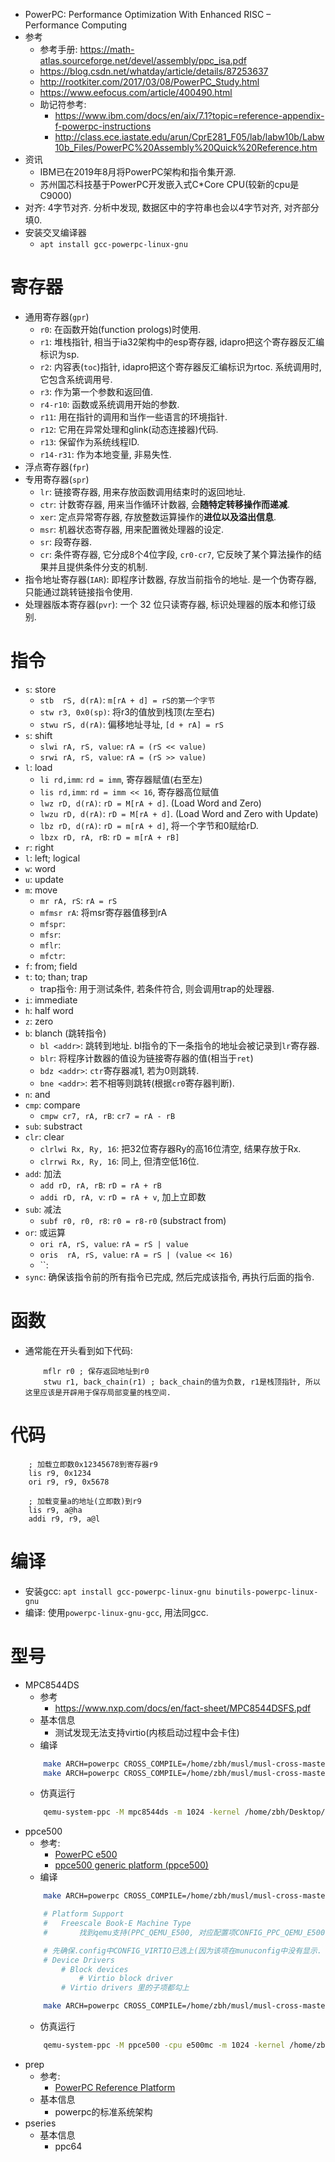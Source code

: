 * PowerPC:  Performance Optimization With Enhanced RISC – Performance Computing
* 参考
    * 参考手册: https://math-atlas.sourceforge.net/devel/assembly/ppc_isa.pdf
    * https://blog.csdn.net/whatday/article/details/87253637
    * http://rootkiter.com/2017/03/08/PowerPC_Study.html
    * https://www.eefocus.com/article/400490.html
    * 助记符参考:
        * https://www.ibm.com/docs/en/aix/7.1?topic=reference-appendix-f-powerpc-instructions
        * http://class.ece.iastate.edu/arun/CprE281_F05/lab/labw10b/Labw10b_Files/PowerPC%20Assembly%20Quick%20Reference.htm
* 资讯
    * IBM已在2019年8月将PowerPC架构和指令集开源. 
    * 苏州国芯科技基于PowerPC开发嵌入式C*Core CPU(较新的cpu是C9000)
* 对齐: 4字节对齐. 分析中发现, 数据区中的字符串也会以4字节对齐, 对齐部分填0. 
* 安装交叉编译器
    * `apt install gcc-powerpc-linux-gnu`
# 寄存器
* 通用寄存器(`gpr`)
    * `r0`: 在函数开始(function prologs)时使用. 
    * `r1`: 堆栈指针, 相当于ia32架构中的esp寄存器, idapro把这个寄存器反汇编标识为sp. 
    * `r2`: 内容表(`toc`)指针, idapro把这个寄存器反汇编标识为rtoc. 系统调用时, 它包含系统调用号. 
    * `r3`: 作为第一个参数和返回值. 
    * `r4-r10`: 函数或系统调用开始的参数. 
    * `r11`: 用在指针的调用和当作一些语言的环境指针. 
    * `r12`: 它用在异常处理和glink(动态连接器)代码. 
    * `r13`: 保留作为系统线程ID. 
    * `r14-r31`: 作为本地变量, 非易失性. 
* 浮点寄存器(`fpr`)
* 专用寄存器(`spr`)
    * `lr`: 链接寄存器, 用来存放函数调用结束时的返回地址. 
    * `ctr`: 计数寄存器, 用来当作循环计数器, 会**随特定转移操作而递减**. 
    * `xer`: 定点异常寄存器, 存放整数运算操作的**进位以及溢出信息**. 
    * `msr`: 机器状态寄存器, 用来配置微处理器的设定. 
    * `sr`: 段寄存器. 
    * `cr`: 条件寄存器, 它分成8个4位字段, `cr0-cr7`, 它反映了某个算法操作的结果并且提供条件分支的机制. 
* 指令地址寄存器(`IAR`): 即程序计数器, 存放当前指令的地址. 是一个伪寄存器, 只能通过跳转链接指令使用. 
* 处理器版本寄存器(`pvr`): 一个 32 位只读寄存器, 标识处理器的版本和修订级别. 

# 指令
* `s`: store
    * `stb  rS, d(rA)`: `m[rA + d] = rS的第一个字节`
    * `stw r3, 0x0(sp)`: 将r3的值放到栈顶(左至右)
    * `stwu rS, d(rA)`: 偏移地址寻址, `[d + rA] = rS`
* `s`: shift
    * `slwi rA, rS, value`: `rA = (rS << value)`
    * `srwi rA, rS, value`: `rA = (rS >> value)`
* `l`: load
    * `li rd,imm`: `rd = imm`, 寄存器赋值(右至左)
    * `lis rd,imm`: `rd = imm << 16`, 寄存器高位赋值
    * `lwz rD, d(rA)`: `rD = M[rA + d]`. (Load Word and Zero)
    * `lwzu rD, d(rA)`: `rD = M[rA + d]`. (Load Word and Zero with Update)
    * `lbz rD, d(rA)`: `rD = m[rA + d]`, 将一个字节和0赋给rD. 
    * `lbzx rD, rA, rB`: `rD = m[rA + rB]`
* `r`: right
* `l`: left; logical
* `w`: word
* `u`: update
* `m`: move
    * `mr rA, rS`: `rA = rS`
    * `mfmsr rA`: 将msr寄存器值移到rA
    * `mfspr`: 
    * `mfsr`: 
    * `mflr`: 
    * `mfctr`: 
* `f`: from; field
* `t`: to; than; trap
    * trap指令: 用于测试条件, 若条件符合, 则会调用trap的处理器. 
* `i`: immediate
* `h`: half word
* `z`: zero
* `b`: blanch (跳转指令)
    * `bl <addr>`: 跳转到地址. bl指令的下一条指令的地址会被记录到`lr`寄存器. 
    * `blr`: 将程序计数器的值设为链接寄存器的值(相当于`ret`)
    * `bdz <addr>`: `ctr`寄存器减1, 若为0则跳转. 
    * `bne <addr>`: 若不相等则跳转(根据`cr0`寄存器判断). 
* `n`: and
* `cmp`: compare
    * `cmpw cr7, rA, rB`: `cr7 = rA - rB`
* `sub`: substract
* `clr`: clear
    * `clrlwi Rx, Ry, 16`: 把32位寄存器Ry的高16位清空, 结果存放于Rx. 
    * `clrrwi Rx, Ry, 16`: 同上, 但清空低16位. 
* `add`: 加法
    * `add rD, rA, rB`: `rD = rA + rB`
    * `addi rD, rA, v`: `rD = rA + v`, 加上立即数
* `sub`: 减法
    * `subf r0, r0, r8`: `r0 = r8-r0` (substract from)
* `or`: 或运算
    * `ori rA, rS, value`: `rA = rS | value`
    * `oris  rA, rS, value`: `rA = rS | (value << 16)`
    * ``: 
* `sync`: 确保该指令前的所有指令已完成, 然后完成该指令, 再执行后面的指令. 

# 函数
* 通常能在开头看到如下代码: 
    ```x86asm
        mflr r0 ; 保存返回地址到r0
        stwu r1, back_chain(r1) ; back_chain的值为负数, r1是栈顶指针, 所以这里应该是开辟用于保存局部变量的栈空间. 
    ```

# 代码
```x86asm
    ; 加载立即数0x12345678到寄存器r9
    lis r9, 0x1234
    ori r9, r9, 0x5678

    ; 加载变量a的地址(立即数)到r9
    lis r9, a@ha
    addi r9, r9, a@l
```

# 编译
* 安装gcc: `apt install gcc-powerpc-linux-gnu binutils-powerpc-linux-gnu`
* 编译: 使用`powerpc-linux-gnu-gcc`, 用法同gcc. 

# 型号
* MPC8544DS
    * 参考
        * https://www.nxp.com/docs/en/fact-sheet/MPC8544DSFS.pdf
    * 基本信息
        * 测试发现无法支持virtio(内核启动过程中会卡住)
    * 编译
    ```sh
        make ARCH=powerpc CROSS_COMPILE=/home/zbh/musl/musl-cross-master/build/powerpc-linux-musl/bin/powerpc-linux-musl- O=./build/powerpc_corenet32/ mpc85xx_defconfig menuconfig 
        make ARCH=powerpc CROSS_COMPILE=/home/zbh/musl/musl-cross-master/build/powerpc-linux-musl/bin/powerpc-linux-musl- O=./build/powerpc -j8
    ```
    * 仿真运行
    ```sh
        qemu-system-ppc -M mpc8544ds -m 1024 -kernel /home/zbh/Desktop/FirmAE/sources/kernel-v4.1-firmadyne-v4.1.17/build/powerpc_mpc85xx/vmlinux -initrd ramdisk_ppc_busybox_1_36_1.img
    ```
* ppce500
    * 参考: 
        * [PowerPC e500](https://en.wikipedia.org/wiki/PowerPC_e500)
        * [ppce500 generic platform (ppce500)](https://www.qemu.org/docs/master/system/ppc/ppce500.html)
    * 编译
    ```sh
        make ARCH=powerpc CROSS_COMPILE=/home/zbh/musl/musl-cross-master/build/powerpc-linux-musl/bin/powerpc-linux-musl- O=./build/powerpc_corenet32/ corenet32_smp_defconfig menuconfig 

        # Platform Support
        #   Freescale Book-E Machine Type 
        #       找到qemu支持(PPC_QEMU_E500, 对应配置项CONFIG_PPC_QEMU_E500) 

        # 先确保.config中CONFIG_VIRTIO已选上(因为该项在munuconfig中没有显示. 或者到`drivers/virtio/KConfig`文件中修改`VIRTIO`项, 在其`tristate`后加点文字, 让其显现出来)
        # Device Drivers
            # Block devices
                # Virtio block driver
            # Virtio drivers 里的子项都勾上

        make ARCH=powerpc CROSS_COMPILE=/home/zbh/musl/musl-cross-master/build/powerpc-linux-musl/bin/powerpc-linux-musl- O=./build/powerpc -j8
    ```
    * 仿真运行
    ```sh
        qemu-system-ppc -M ppce500 -cpu e500mc -m 1024 -kernel /home/zbh/Desktop/FirmAE/sources/kernel-v4.1-firmadyne-v4.1.17/build/powerpc_corenet32/vmlinux -drive if=virtio,file=ramdisk_ppc_busybox_1_36_1.img,format=raw -append "console=ttyS0 root=/dev/vda loglevel=8"
    ```
* prep
    * 参考: 
        * [PowerPC Reference Platform](https://en.wikipedia.org/wiki/PowerPC_Reference_Platform)
    * 基本信息
        * powerpc的标准系统架构
* pseries
    * 基本信息
        * ppc64